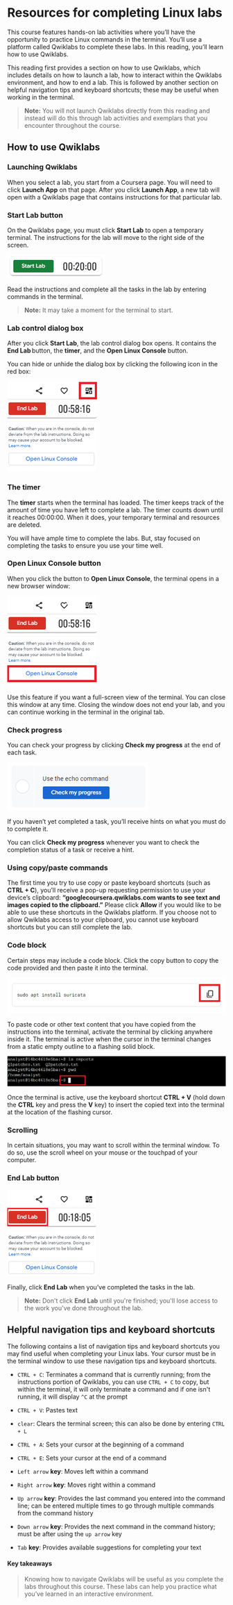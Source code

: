 # Resources for completing Linux labs
This course features hands-on lab activities where you’ll have the opportunity to practice Linux commands in the terminal. You’ll use a platform called Qwiklabs to complete these labs. In this reading, you’ll learn how to use Qwiklabs.

This reading first provides a section on how to use Qwiklabs, which includes details on how to launch a lab, how to interact within the Qwiklabs environment, and how to end a lab. This is followed by another section on helpful navigation tips and keyboard shortcuts; these may be useful when working in the terminal.

> **Note:** You will not launch Qwiklabs directly from this reading and instead will do this through lab activities and exemplars that you encounter throughout the course.

## How to use Qwiklabs

### Launching Qwiklabs
When you select a lab, you start from a Coursera page. You will need to click **Launch App** on that page. After you click **Launch App**, a new tab will open with a Qwiklabs page that contains instructions for that particular lab.  

### Start Lab button
On the Qwiklabs page, you must click **Start Lab** to open a temporary terminal. The instructions for the lab will move to the right side of the screen.

![green-button-with-text-start-lab-and-a-maximum-time-limit-of-20-minutes-displayed](/Linux%20and%20SQL/img/green-button-with-text-start-lab-and-a-maximum-time-limit-of-20-minutes-displayed.png)

Read the instructions and complete all the tasks in the lab by entering commands in the terminal.

> **Note:** It may take a moment for the terminal to start.

### Lab control dialog box
After you click **Start Lab**, the lab control dialog box opens. It contains the **End Lab** button, the **timer**, and the **Open Linux Console** button.

You can hide or unhide the dialog box by clicking the following icon in the red box:

![four-rectangles-spiraling-next-to-each-other-to-comprise-one-square-surrounded-by-a-red-box-in-a-screenshot-of-the-lab](/Linux%20and%20SQL/img/four-rectangles-spiraling-next-to-each-other-to-comprise-one-square-surrounded-by-a-red-box-in-a-screenshot-of-the-lab.png)

### The timer
The **timer** starts when the terminal has loaded. The timer keeps track of the amount of time you have left to complete a lab. The timer counts down until it reaches 00:00:00. When it does, your temporary terminal and resources are deleted.

You will have ample time to complete the labs. But, stay focused on completing the tasks to ensure you use your time well.

### Open Linux Console button
When you click the button to **Open Linux Console**, the terminal opens in a new browser window:

![a-red-square-around-a-button-with-text-open-linux-console](/Linux%20and%20SQL/img/a-red-square-around-a-button-with-text-open-linux-console.png)

Use this feature if you want a full-screen view of the terminal. You can close this window at any time. Closing the window does not end your lab, and you can continue working in the terminal in the original tab.

### Check progress
You can check your progress by clicking **Check my progress** at the end of each task.

![blue-button-with-text-check-my-progress-below-a-sample-task](/Linux%20and%20SQL/img/blue-button-with-text-check-my-progress-below-a-sample-task.png)

If you haven’t yet completed a task, you’ll receive hints on what you must do to complete it.

You can click **Check my progress** whenever you want to check the completion status of a task or receive a hint.

### Using copy/paste commands
The first time you try to use copy or paste keyboard shortcuts (such as **CTRL + C**), you’ll receive a pop-up requesting permission to use your device’s clipboard:  **“googlecoursera.qwiklabs.com wants to see text and images copied to the clipboard.”** Please click **Allow** if you would like to be able to use these shortcuts in the Qwiklabs platform. If you choose not to allow Qwiklabs access to your clipboard, you cannot use keyboard shortcuts but you can still complete the lab.

### Code block
Certain steps may include a code block. Click the copy button to copy the code provided and then paste it into the terminal.

![two-layered-rectangles-surrounded-by-a-red-box-on-the-right-side-of-a-sample-code-block-to-indicate-copy](/Linux%20and%20SQL/img/two-layered-rectangles-surrounded-by-a-red-box-on-the-right-side-of-a-sample-code-block-to-indicate-copy.png)

To paste code or other text content that you have copied from the instructions into the terminal, activate the terminal by clicking anywhere inside it. The terminal is active when the cursor in the terminal changes from a static empty outline to a flashing solid block.

![a-dollar-sign-prompt-and-white-rectangle-cursor-surrounded-by-a-red-box-in-the-terminal](/Linux%20and%20SQL/img/a-dollar-sign-prompt-and-white-rectangle-cursor-surrounded-by-a-red-box-in-the-terminal.png)

Once the terminal is active, use the keyboard shortcut **CTRL + V** (hold down the **CTRL** key and press the **V** key) to insert the copied text into the terminal at the location of the flashing cursor.

### Scrolling
In certain situations, you may want to scroll within the terminal window. To do so, use the scroll wheel on your mouse or the touchpad of your computer.

### End Lab button
![a-red-button-with-text-end-lab-surrounded-by-a-red-box](/Linux%20and%20SQL/img/a-red-button-with-text-end-lab-surrounded-by-a-red-box.png)

Finally, click **End Lab** when you’ve completed the tasks in the lab.

> **Note:** Don't click **End Lab** until you're finished; you'll lose access to the work you've done throughout the lab.

## Helpful navigation tips and keyboard shortcuts
The following contains a list of navigation tips and keyboard shortcuts you may find useful when completing your Linux labs. Your cursor must be in the terminal window to use these navigation tips and keyboard shortcuts.

- `CTRL + C`: Terminates a command that is currently running; from the instructions portion of Qwiklabs, you can use `CTRL + C` to copy, but within the terminal, it will only terminate a command and if one isn't running, it will display `^C` at the prompt

- `CTRL + V`: Pastes text

- `clear`: Clears the terminal screen; this can also be done by entering `CTRL + L`

- `CTRL + A`: Sets your cursor at the beginning of a command

- `CTRL + E`: Sets your cursor at the end of a command

- `Left arrow` **key**: Moves left within a command

- `Right arrow` **key**: Moves right within a command

- `Up arrow` **key**: Provides the last command you entered into the command line; can be entered multiple times to go through multiple commands from the command history

- `Down arrow` **key**: Provides the next command in the command history; must be after using the `up arrow` key

- `Tab` **key**: Provides available suggestions for completing your text 

#### Key takeaways
> Knowing how to navigate Qwiklabs will be useful as you complete the labs throughout this course. These labs can help you practice what you’ve learned in an interactive environment.